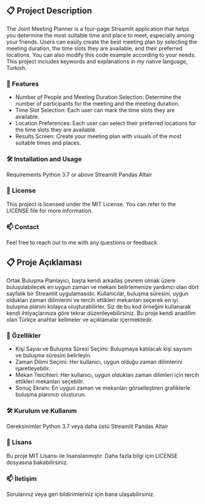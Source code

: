 ## 📋 Project Description
The Joint Meeting Planner is a four-page Streamlit application that helps you determine the most suitable time and place to meet, especially among your friends. Users can easily create the best meeting plan by selecting the meeting duration, the time slots they are available, and their preferred locations. You can also modify this code example according to your needs. This project includes keywords and explanations in my native language, Turkish.

### 🚀 Features
* Number of People and Meeting Duration Selection: Determine the number of participants for the meeting and the meeting duration.
* Time Slot Selection: Each user can mark the time slots they are available.
* Location Preferences: Each user can select their preferred locations for the time slots they are available.
* Results Screen: Create your meeting plan with visuals of the most suitable times and places.

### 🛠️ Installation and Usage
Requirements
Python 3.7 or above
Streamlit
Pandas
Altair

### 📄 License
This project is licensed under the MIT License. You can refer to the LICENSE file for more information.

### 📫 Contact
Feel free to reach out to me with any questions or feedback.








## 📋 Proje Açıklaması
Ortak Buluşma Planlayıcı, başta kendi arkadaş çevrem olmak üzere buluşulabilecek en uygun zaman ve mekanı belirlemenize yardımcı olan dört sayfalık bir Streamlit uygulamasıdır. 
Kullanıcılar, buluşma süresini, uygun oldukları zaman dilimlerini ve tercih ettikleri mekanları seçerek en iyi buluşma planını kolayca oluşturabilirler.
Siz de bu kod örneğini kullanarak kendi ihtiyaçlarınıza göre tekrar düzenleyebilirsiniz.
Bu proje kendi anadilim olan Türkçe anahtar kelimeler ve açıklamalar içermektedir. 

### 🚀 Özellikler
* Kişi Sayısı ve Buluşma Süresi Seçimi: Buluşmaya katılacak kişi sayısını ve buluşma süresini belirleyin.
* Zaman Dilimi Seçimi: Her kullanıcı, uygun olduğu zaman dilimlerini işaretleyebilir.
* Mekan Tercihleri: Her kullanıcı, uygun oldukları zaman dilimleri için tercih ettikleri mekanları seçebilir.
* Sonuç Ekranı: En uygun zaman ve mekanları görselleştiren grafiklerle buluşma planınızı oluşturun.

### 🛠️ Kurulum ve Kullanım
Gereksinimler
Python 3.7 veya daha üstü
Streamlit
Pandas
Altair

### 📄 Lisans
Bu proje MIT Lisansı ile lisanslanmıştır. Daha fazla bilgi için LICENSE dosyasına bakabilirsiniz.

### 📫 İletişim
Sorularınız veya geri bildirimleriniz için bana ulaşabilirsiniz.
